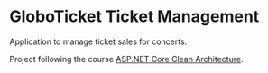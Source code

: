 # GloboTicket Ticket Management

Application to manage ticket sales for concerts.

Project following the course [ASP.NET Core Clean Architecture](https://app.pluralsight.com/library/courses/asp-dot-net-core-6-clean-architecture/).
